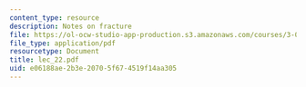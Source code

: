 ```yaml
---
content_type: resource
description: Notes on fracture
file: https://ol-ocw-studio-app-production.s3.amazonaws.com/courses/3-064-polymer-engineering-fall-2003/e06188ae2b3e20705f674519f14aa305_lec_22.pdf
file_type: application/pdf
resourcetype: Document
title: lec_22.pdf
uid: e06188ae-2b3e-2070-5f67-4519f14aa305
---
```


